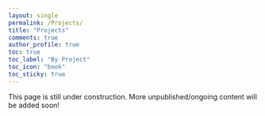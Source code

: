 ```yaml
---
layout: single
permalink: /Projects/
title: "Projects"
comments: true
author_profile: true
toc: true
toc_label: "By Project"
toc_icon: "book"
toc_sticky: true
---
```


This page is still under construction. More unpublished/ongoing content will be added soon!
